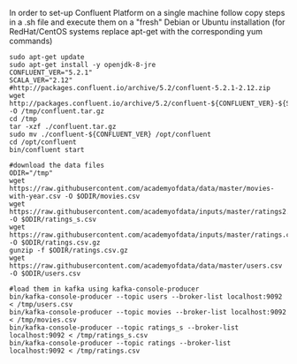 In order to set-up Confluent Platform on a single machine follow copy steps in a .sh file and execute them on a "fresh" Debian or Ubuntu installation (for RedHat/CentOS systems replace apt-get with the corresponding yum commands)
```
sudo apt-get update
sudo apt-get install -y openjdk-8-jre
CONFLUENT_VER="5.2.1"
SCALA_VER="2.12"
#http://packages.confluent.io/archive/5.2/confluent-5.2.1-2.12.zip
wget http://packages.confluent.io/archive/5.2/confluent-${CONFLUENT_VER}-${SCALA_VER}.tar.gz -O /tmp/confluent.tar.gz
cd /tmp
tar -xzf ./confluent.tar.gz
sudo mv ./confluent-${CONFLUENT_VER} /opt/confluent
cd /opt/confluent
bin/confluent start

#download the data files
ODIR="/tmp"
wget https://raw.githubusercontent.com/academyofdata/data/master/movies-with-year.csv -O $ODIR/movies.csv
wget https://raw.githubusercontent.com/academyofdata/inputs/master/ratings2.csv -O $ODIR/ratings_s.csv
wget https://raw.githubusercontent.com/academyofdata/inputs/master/ratings.csv.gz -O $ODIR/ratings.csv.gz
gunzip -f $ODIR/ratings.csv.gz
wget https://raw.githubusercontent.com/academyofdata/data/master/users.csv -O $ODIR/users.csv

#load them in kafka using kafka-console-producer
bin/kafka-console-producer --topic users --broker-list localhost:9092 < /tmp/users.csv
bin/kafka-console-producer --topic movies --broker-list localhost:9092 < /tmp/movies.csv
bin/kafka-console-producer --topic ratings_s --broker-list localhost:9092 < /tmp/ratings_s.csv
bin/kafka-console-producer --topic ratings --broker-list localhost:9092 < /tmp/ratings.csv
```
